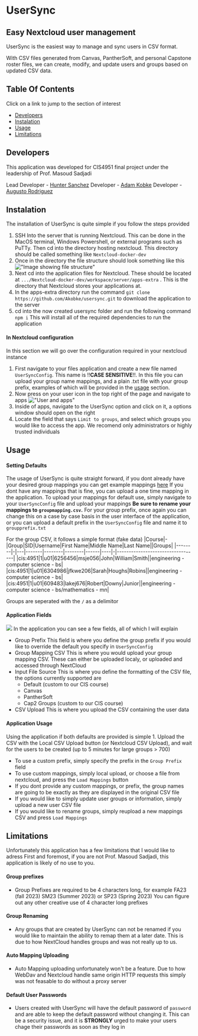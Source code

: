 # UserSync
## Easy Nextcloud user management

UserSync is the easiest way to manage and sync users in CSV format.

With CSV files generated from Canvas, PantherSoft, and personal Capstone roster files, we can create, modify, and update users and groups based on updated CSV data.

## Table Of Contents
Click on a link to jump to the section of interest
- [Developers](#Developers)
- [Instalation](#Instalation)
- [Usage](#Usage)
- [Limitations](#Limitations)

## Developers
This application was developed for CIS4951 final project under the leadership of Prof. Masoud Sadjadi

Lead Developer - [Hunter Sanchez](https://github.com/hunters21)
Developer - [Adam Kobke](https://github.com/akobke)
Developer - [Augusto Rodriguez](https://github.com/August0Rod)

## Instalation
The installation of UserSync is quite simple if you follow the steps provided

1. SSH Into the server that is running Nextcloud. This can be done in the MacOS terminal, Windows Powershell, or external programs such as PuTTy. Then cd into the directory hosting nextcloud. This directory should be called something like ```Nextcloud-docker-dev```
2. Once in the directory the file structure should look something like this 
  !["Image showing file structure"](https://cdn.discordapp.com/attachments/675814289176657940/1170077095100166164/6YvxN8Qh.png?ex=6557ba36&is=65454536&hm=648f95f1e2302ca8e029bb70a83ac984ad838c93decf9b191e4e54fe3e00eb73&) 
3. Next cd into the application files for Nextcloud. These should be located at ```.../Nextcloud-docker-dev/workspace/server/apps-extra``` . This is the directory that Nextcloud stores your applications at.
4. In the apps-extra directory run the command ```git clone https://github.com/Akobke/usersync.git``` to download the application to the server
5. cd into the now created usersync folder and run the following command ```npm i``` This will install all of the required dependencies to run the application
#### In Nextcloud configuration
In this section we will go over the configuration required in your nextcloud instance
1. First navigate to your files application and create a new file named ```UserSyncConfig```. This name is !!**CASE SENSITIVE**!!. In this file you can upload your group name mappings, and a plain .txt file with your group prefix, examples of which will be provided in the [usage](#usage) section.
2. Now press on your user icon in the top right of the page and navigate to apps 
!["User and apps"](https://cdn.discordapp.com/attachments/675814289176657940/1170079903715184744/image.png?ex=6557bcd4&is=654547d4&hm=8e85b392a9714285f92e4f01ad1095a100c6960d10c35f1b14b4145758d8aff4& )
3. Inside of apps, navigate to the UserSync option and click on it, a options window should open on the right
4. Locate the field that says ```Limit to groups```, and select which groups you would like to access the app. We recomend only administrators or highly trusted individuals

## Usage
#### Setting Defaults
The usage of UserSync is quite straight forward, if you dont already have your desired group mappings you can get example mappings [here](https://cdn.discordapp.com/attachments/675814289176657940/1170081928121155645/groupmapping.csv?ex=6557beb6&is=654549b6&hm=4f91d0688a9ce04a199d43d46528c28b8aa98e6defc1da1d9e16bb7dceff04a7&)
If you dont have any mappings that is fine, you can upload a one time mapping in the application. 
To upload your mappings for default use, simply navigate to your ```UserSyncConfig``` file and upload your mappings **Be sure to rename your mappings to ```groupmapping.csv```.**
For your group prefix, once again you can change this on a case by case basis in the user interface of the application, or you can upload a default prefix in the ```UserSyncConfig``` file and name it to ```groupprefix.txt```

For the group CSV, it follows a simple format (fake data)
|Course|-|Group|SID|Username|First Name|Middle Name|Last Name||Groups|
|--------|-|---|-------|--------|--------|------|----|-|----------------------------------|
|cis:4951|1|u01|6256456|msje056|John|William|Smith||engineering - computer science - bs|
|cis:4951|1|u01|6304986|jfkwe206|Sarah|Houghs|Robins||engineering - computer science - bs|
|cis:4951|1|u01|609483|lakej676|Robert|Downy|Junior||engineering - computer science - bs/mathematics - mn|

Groups are seperated with the ```/``` as a delimitor

#### Application Fields
![](https://cdn.discordapp.com/attachments/675814289176657940/1170083435390439504/image.png?ex=6557c01e&is=65454b1e&hm=ce7003c1e827c3edfe0febc7e8b7624f89b628ea4b80aff63d77878298c4ab19&)
In the application you can see a few fields, all of which I will explain
- Group Prefix
    This field is where you define the group prefix if you would like to override the default you specify in ```UserSyncConfig```
- Group Mapping CSV
    This is where you would upload your group mapping CSV. These can either be uploaded localy, or uploaded and accessed through NextCloud
- Input File Source
    This is where you define the formatting of the CSV file, the options currently supported are
    - Default (custom to our CIS course)
    - Canvas
    - PantherSoft
    - Cap2 Groups (custom to our CIS course)
- CSV Upload
    This is where you upload the CSV containing the user data
#### Application Usage
Using the application if both defaults are provided is simple
    1. Upload the CSV with the Local CSV Upload button (or Nextcloud CSV Upload), and wait for the users to be created (up to 5 minutes for large groups > 700)
- To use a custom prefix, simply specify the prefix in the ```Group Prefix``` field
- To use custom mappings, simply local upload, or choose a file from nextcloud, and press the ```Load Mappings``` button
- If you dont provide any custom mappings, or prefix, the group names are going to be exactly as they are displayed in the original CSV file
- If you would like to simply update user groups or information, simply upload a new user CSV file
- If you would like to rename groups, simply reupload a new mappings CSV and press ```Load Mappings```

## Limitations
Unfortunately this application has a few limitations that I would like to adress
First and foremost, if you are not Prof. Masoud Sadjadi, this application is likely of no use to you.

#### Group prefixes
- Group Prefixes are required to be 4 characters long, for example FA23 (fall 2023) SM23 (Summer 2023) or SP23 (Spring 2023) You can figure out any other creative use of 4 character long prefixes
#### Group Renaming
- Any groups that are created by UserSync can not be renamed if you would like to maintain the ability to remap them at a later date. This is due to how NextCloud handles groups and was not really up to us.
#### Auto Mapping Uploading
- Auto Mapping uploading unfortunately won't be a feature. Due to how WebDav and Nextcloud handle same origin HTTP requests this simply was not feasable to do without a proxy server
#### Default User Passwords
- Users created with UserSync will have the default password of ```password``` and are able to keep the default password without changing it. This can be a security issue, and it is **STRONGLY** urged to make your users chage their passwords as soon as they log in

